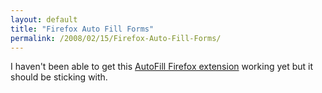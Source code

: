 ```yaml
---
layout: default
title: "Firefox Auto Fill Forms"
permalink: /2008/02/15/Firefox-Auto-Fill-Forms/
---
```


<p>I haven't been able to get this <a href="http://www.thecrumb.com/2008/01/17/developer-toolbox-autofill-forms/" target="_blank">AutoFill Firefox extension</a> working yet but it should be sticking with.</p>